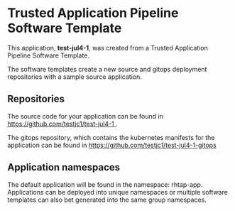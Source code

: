 # Trusted Application Pipeline Software Template

This application, **test-jul4-1**, was created from a Trusted Application Pipeline Software Template.

The software templates create a new source and gitops deployment repositories with a sample source application. 

## Repositories

The source code for your application can be found in [https://github.com/testjc1/test-jul4-1 ](https://github.com/testjc1/test-jul4-1 ).
 
The gitops repository, which contains the kubernetes manifests for the application can be found in 
[https://github.com/testjc1/test-jul4-1-gitops ](https://github.com/testjc1/test-jul4-1-gitops ) 

## Application namespaces 

The default application will be found in the namespace: rhtap-app. Applications can be deployed into unique namespaces or multiple software templates can also bet generated into the same group namespaces.  